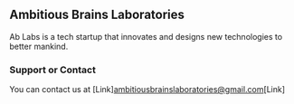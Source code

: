 ## Ambitious Brains Laboratories

Ab Labs is a tech startup that innovates and designs new technologies to better mankind.

### Support or Contact

You can contact us at [Link]ambitiousbrainslaboratories@gmail.com[Link]
